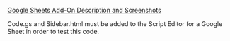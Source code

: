 [Google Sheets Add-On Description and Screenshots](../PostInventoryAnalysis.md)

Code.gs and Sidebar.html must be added to the Script Editor for a Google Sheet in order to test this code.
